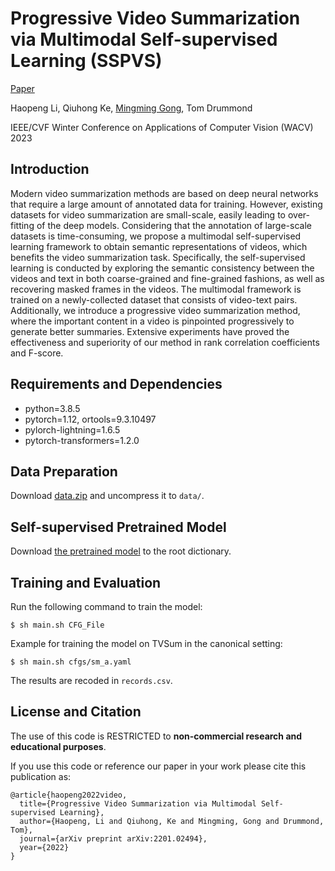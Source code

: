 # Progressive Video Summarization via Multimodal Self-supervised Learning (SSPVS)
 [Paper](https://arxiv.org/pdf/2201.02494.pdf)

Haopeng Li, Qiuhong Ke, [Mingming Gong](https://mingming-gong.github.io/), Tom Drummond

IEEE/CVF Winter Conference on Applications of Computer Vision (WACV) 2023


## Introduction


Modern video summarization methods are based on deep neural networks that require a large amount of annotated data for training. However, existing datasets for video summarization are small-scale, easily leading to over-fitting of the deep models. Considering that the annotation of large-scale datasets is time-consuming, we propose a multimodal self-supervised learning framework to obtain semantic representations of videos, which benefits the video summarization task. Specifically, the self-supervised learning is conducted by exploring the  semantic consistency between  the videos and text in both coarse-grained and fine-grained fashions, as well as recovering  masked frames in the  videos. The multimodal framework is trained on a newly-collected dataset that consists of video-text pairs. Additionally, we introduce a progressive video summarization method, where the important content in a video is pinpointed progressively to generate better summaries. Extensive experiments have proved the effectiveness and superiority of our method in rank correlation coefficients and F-score.


## Requirements and Dependencies

- python=3.8.5
- pytorch=1.12, ortools=9.3.10497
- pylorch-lightning=1.6.5 
- pytorch-transformers=1.2.0


## Data Preparation

Download [data.zip](https://drive.google.com/file/d/1txVUTZNWDxXVGZUAOs7Hh7FqDLEOrs8w/view?usp=sharing) and uncompress it to ``data/``.

## Self-supervised Pretrained Model

Download [the pretrained model](https://drive.google.com/file/d/1VUSqlXuDZt0HW2TXv5bVl8jqfIjg4Wvx/view?usp=sharing) to the root dictionary.


## Training and Evaluation
Run the following command to train the model: 

```
$ sh main.sh CFG_File
```

Example for training the model on TVSum in the canonical setting: 

```
$ sh main.sh cfgs/sm_a.yaml
```

The results are recoded in ``records.csv``.




## License and Citation

The use of this code is RESTRICTED to **non-commercial research and educational purposes**.

If you use this code or reference our paper in your work please cite this publication as:

```
@article{haopeng2022video,
  title={Progressive Video Summarization via Multimodal Self-supervised Learning},
  author={Haopeng, Li and Qiuhong, Ke and Mingming, Gong and Drummond, Tom},
  journal={arXiv preprint arXiv:2201.02494},
  year={2022}
}
```
<!-- ## Acknowledgement

The code is developed based on [VASNet](https://github.com/ok1zjf/VASNet). -->

